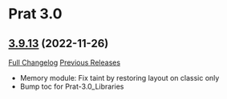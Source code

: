 # Prat 3.0

## [3.9.13](https://github.com/Legacy-of-Sylvanaar/prat-3-0/tree/3.9.13) (2022-11-26)
[Full Changelog](https://github.com/Legacy-of-Sylvanaar/prat-3-0/compare/3.9.12...3.9.13) [Previous Releases](https://github.com/Legacy-of-Sylvanaar/prat-3-0/releases)

- Memory module: Fix taint by restoring layout on classic only  
- Bump toc for Prat-3.0\_Libraries  
